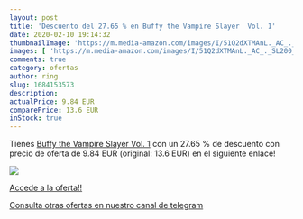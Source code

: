 ```yaml
---
layout: post
title: 'Descuento del 27.65 % en Buffy the Vampire Slayer  Vol. 1'
date: 2020-02-10 19:14:32
thumbnailImage: 'https://m.media-amazon.com/images/I/51Q2dXTMAnL._AC_._SL200_.jpg'
images: [ 'https://m.media-amazon.com/images/I/51Q2dXTMAnL._AC_._SL200_.jpg' ]
comments: true
category: ofertas
author: ring
slug: 1684153573
description:
actualPrice: 9.84 EUR
comparePrice: 13.6 EUR
inStock: true
---
```


Tienes [Buffy the Vampire Slayer  Vol. 1](https://www.amazon.es/dp/1684153573/?tag=redken-21) con un 27.65 % de descuento con precio de oferta de 9.84 EUR (original: 13.6 EUR) en el siguiente enlace!

[![](https://m.media-amazon.com/images/I/51Q2dXTMAnL._AC_._SL200_.jpg)](https://www.amazon.es/dp/1684153573/?tag=redken-21)

[Accede a la oferta!!](https://www.amazon.es/dp/1684153573/?tag=redken-21)

[Consulta otras ofertas en nuestro canal de telegram](https://t.me/s/ofertas25)
